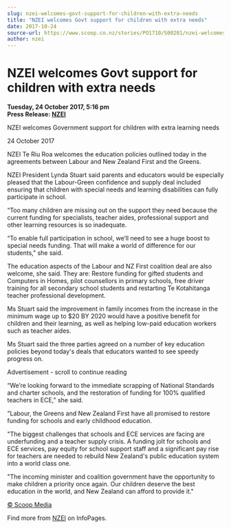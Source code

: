 ```yaml
---
slug: nzei-welcomes-govt-support-for-children-with-extra-needs
title: "NZEI welcomes Govt support for children with extra needs"
date: 2017-10-24
source-url: https://www.scoop.co.nz/stories/PO1710/S00201/nzei-welcomes-govt-support-for-children-with-extra-needs.htm
author: nzei
---
```

NZEI welcomes Govt support for children with extra needs
========================================================

**Tuesday, 24 October 2017, 5:16 pm**  
**Press Release: [NZEI](https://info.scoop.co.nz/NZEI)**

NZEI welcomes Government support for children with extra learning needs

24 October 2017

NZEI Te Riu Roa welcomes the education policies outlined today in the agreements between Labour and New Zealand First and the Greens.

NZEI President Lynda Stuart said parents and educators would be especially pleased that the Labour-Green confidence and supply deal included ensuring that children with special needs and learning disabilities can fully participate in school.

“Too many children are missing out on the support they need because the current funding for specialists, teacher aides, professional support and other learning resources is so inadequate.

“To enable full participation in school, we’ll need to see a huge boost to special needs funding. That will make a world of difference for our students,” she said.

The education aspects of the Labour and NZ First coalition deal are also welcome, she said. They are: Restore funding for gifted students and Computers in Homes, pilot counsellors in primary schools, free driver training for all secondary school students and restarting Te Kotahitanga teacher professional development.

Ms Stuart said the improvement in family incomes from the increase in the minimum wage up to $20 BY 2020 would have a positive benefit for children and their learning, as well as helping low-paid education workers such as teacher aides.

Ms Stuart said the three parties agreed on a number of key education policies beyond today's deals that educators wanted to see speedy progress on.

Advertisement - scroll to continue reading





“We’re looking forward to the immediate scrapping of National Standards and charter schools, and the restoration of funding for 100% qualified teachers in ECE," she said.

"Labour, the Greens and New Zealand First have all promised to restore funding for schools and early childhood education.

"The biggest challenges that schools and ECE services are facing are underfunding and a teacher supply crisis. A funding jolt for schools and ECE services, pay equity for school support staff and a significant pay rise for teachers are needed to rebuild New Zealand's public education system into a world class one.

"The incoming minister and coalition government have the opportunity to make children a priority once again. Our children deserve the best education in the world, and New Zealand can afford to provide it."

[© Scoop Media](http://www.scoop.co.nz/about/terms.html)

Find more from [NZEI](https://info.scoop.co.nz/NZEI) on InfoPages.